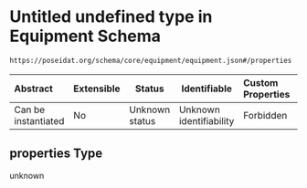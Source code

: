 # Untitled undefined type in Equipment Schema

```txt
https://poseidat.org/schema/core/equipment/equipment.json#/properties
```




| Abstract            | Extensible | Status         | Identifiable            | Custom Properties | Additional Properties | Access Restrictions | Defined In                                                                       |
| :------------------ | ---------- | -------------- | ----------------------- | :---------------- | --------------------- | ------------------- | -------------------------------------------------------------------------------- |
| Can be instantiated | No         | Unknown status | Unknown identifiability | Forbidden         | Allowed               | none                | [equipment.json\*](schemas/core/equipment/equipment.json "open original schema") |

## properties Type

unknown
